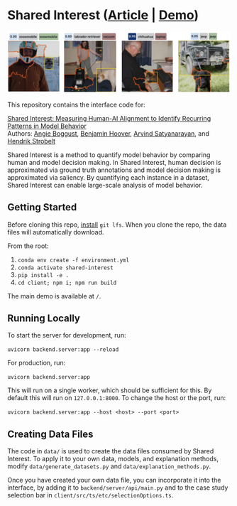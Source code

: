 # Shared Interest ([Article](https://dl.acm.org/doi/pdf/10.1145/3491102.3501965) | [Demo](http://shared-interest.csail.mit.edu))
![Shared interest teaser](./client/src/assets/img/teaser.svg)

This repository contains the interface code for:

[Shared Interest: Measuring Human-AI Alignment to Identify Recurring Patterns in Model Behavior](https://arxiv.org/abs/2107.09234)  
Authors: [Angie Boggust](http://angieboggust.com/), [Benjamin Hoover](https://www.bhoov.com/), [Arvind Satyanarayan](https://arvindsatya.com/), and [Hendrik Strobelt](http://hendrik.strobelt.com/)

Shared Interest is a method to quantify model behavior by comparing human and model decision making. In Shared Interest, human decision is approximated via ground truth annotations and model decision making is approximated via saliency. By quantifying each instance in a dataset, Shared Interest can enable large-scale analysis of model behavior.

## Getting Started

Before cloning this repo, [install](https://docs.github.com/en/free-pro-team@latest/github/managing-large-files/installing-git-large-file-storage) `git lfs`. When you clone the repo, the data files will automatically download. 

From the root:

1. `conda env create -f environment.yml`
2. `conda activate shared-interest`
3. `pip install -e .`
2. `cd client; npm i; npm run build`

The main demo is available at `/`.

## Running Locally
To start the server for development, run:

`uvicorn backend.server:app --reload`

For production, run:

`uvicorn backend.server:app`

This will run on a single worker, which should be sufficient for this.
By default this will run on `127.0.0.1:8000`.
To change the host or the port, run:

`uvicorn backend.server:app --host <host> --port <port>`

## Creating Data Files
The code in `data/` is used to create the data files consumed by Shared Interest.
To apply it to your own data, models, and explanation methods, modify `data/generate_datasets.py` and `data/explanation_methods.py`.

Once you have created your own data file, you can incorporate it into the interface, by adding it to `backend/server/api/main.py`
and to the case study selection bar in `client/src/ts/etc/selectionOptions.ts`.
